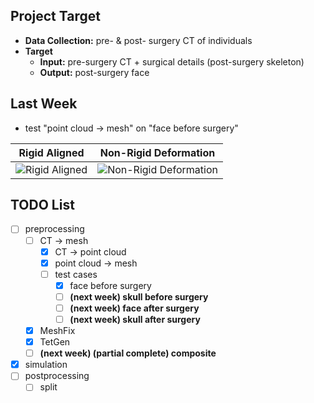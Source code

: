 ## Project Target

- **Data Collection:** pre- & post- surgery CT of individuals
- **Target**
  - **Input:** pre-surgery CT + surgical details (post-surgery skeleton)
  - **Output:** post-surgery face

## Last Week

- test "point cloud -> mesh" on "face before surgery"

|                                           Rigid Aligned                                           | Non-Rigid Deformation                      |
| :-----------------------------------------------------------------------------------------------: | ------------------------------------------ |
| ![Rigid Aligned](/home/liblaf/Pictures/Screenshots/Screenshot%20from%202023-09-26%2019-43-33.png) | ![Non-Rigid Deformation](./snapshot02.png) |

## TODO List

- [ ] preprocessing
  - [ ] CT -> mesh
    - [x] CT -> point cloud
    - [x] point cloud -> mesh
    - [ ] test cases
      - [x] face before surgery
      - [ ] **(next week) skull before surgery**
      - [ ] **(next week) face after surgery**
      - [ ] **(next week) skull after surgery**
  - [x] MeshFix
  - [x] TetGen
  - [ ] **(next week) (partial complete) composite**
- [x] simulation
- [ ] postprocessing
  - [ ] split
